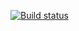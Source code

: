 [![Build status](https://ci.appveyor.com/api/projects/status/y2v90g8pwg6u4x2s?svg=true)](https://ci.appveyor.com/project/AnastasiaKrapivina/apici)